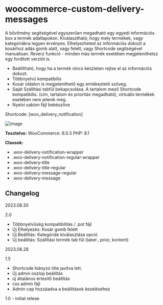 # woocommerce-custom-delivery-messages



A bővítmény segítségével egyszerűen megadható egy egyedi információs box a termék adatlapokon. Kiválasztható, hogy mely termékek, vagy kategóriákra legyen érvényes. Elhelyezheted az információs dobozt a kosárhoz adás gomb alatt, vagy felett, vagy Shortcode segítségével manuálisan. Reverz funkció - minden más termék esetében megjeleníthetsz egy fordított verziót is.

* Beállítható, hogy ha a termék nincs készleten rejtse el az információs dobozt.
* Többnyelvű kompatibilis
* Kosár oldalon is megjeleníthető egy emlékeztető szöveg.
* Saját Szállítási tabfül bekapcsolása. A tartalom mező Shortcode kompatibilis. (cím, tartalom és prioritás megadható), virtuális termékek esetében nem jelenik meg.
* Nyelvi sablon fájl bekészítve

Shortcode: [woo_delivery_notification]


![image](https://github.com/Lonsdale201/woocommerce-custom-delivery-messages/assets/23199033/c62e5b75-7bcd-42f2-be52-f57e22518f47)

**Tesztelve:**
WooCommerce: 8.0.3
PHP: 8.1

**Classok:**

* .woo-delivery-notification-wrapper
* .woo-delivery-notification-regular-wrapper 
* .woo-delivery-title
* .woo-delivery-title-regular
* .woo-delivery-message-regular
* .woo-delivery-message


## Changelog 

2023.08.30

2.0

* Többnyelvűség kompatibilitás / .pot fájl
* Új Elhelyezés: Kosár gomb felett
* Új Beállítás: Kategóriák kiválasztása opció
* Új beállítás: Szállítási termék tab fül (label , prior, kontent)

2023.08.28 

1.5 

* Shortcode hiányzó title javítva lett.
* Új admin oszlop beállítás
* új általános értesítő beállítás
* css admin fájl
* Admin cap hozzáadva a beállítások kezeléséhez

1.0 - initial releae
